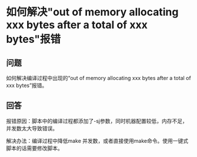 # 如何解决"out of memory allocating xxx bytes after a total of xxx bytes"报错<a name="ZH-CN_TOPIC_0289899550"></a>

## 问题<a name="zh-cn_topic_0283136297_section1450054211918"></a>

如何解决编译过程中出现的“out of memory allocating xxx bytes after a total of xxx bytes”报错。

## 回答<a name="zh-cn_topic_0283136297_section19671565204"></a>

报错原因：脚本中的编译过程都添加了-sj参数，同时机器配置较低，内存不足，并发数太大导致错误。

解决办法：编译过程中降低make 并发数，或者直接使用make命令。使用一键式脚本的话需要修改脚本。

